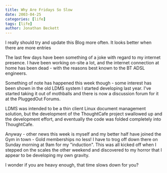 ```yaml
---
title: Why Are Fridays So Slow
date: 2003-04-25
categories: [life]
tags: [life]
author: Jonathan Beckett
---
```


I really should try and update this Blog more often. It looks better when there are more entries 

The last few days have been something of a joke with regard to my internet presence. I have been working on-site a lot, and the internet connection at home has been dead - with the reasons best known to the BT ADSL engineers.

Something of note has happened this week though - some interest has been shown in the old LDMS system I started developing last year. I've started taking it out of mothballs and there is now a discussion forum for it at the PluggedOut Forums.

LDMS was intended to be a thin client Linux document management solution, but the development of the ThoughtCafe project swallowed up and the development effort, and eventually the code was folded completely into ThoughtCafe.

Anyway - other news this week is myself and my better half have joined the Gym in town - Gold memberships no less! I have to trog off down there on Sunday morning at 9am for my "induction". This was all kicked off when I stepped on the scales the other weekend and discovered to my horror that I appear to be developing my own gravity.

I wonder if you are heavy enough, that time slows down for you?